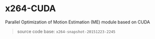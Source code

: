 # x264-CUDA
Parallel Optimization of Motion Estimation (ME) module based on CUDA
> source code base: `x264-snapshot-20151223-2245`
